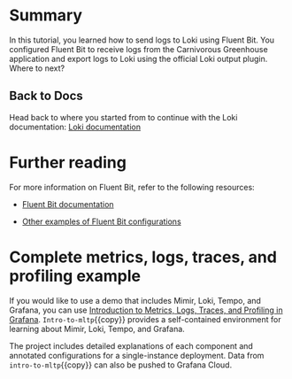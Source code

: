 # Summary

In this tutorial, you learned how to send logs to Loki using Fluent Bit. You configured Fluent Bit to receive logs from the Carnivorous Greenhouse application and export logs to Loki using the official Loki output plugin. Where to next?

## Back to Docs

Head back to where you started from to continue with the Loki documentation: [Loki documentation](https://grafana.com/docs/loki/latest/send-data/alloy)

# Further reading

For more information on Fluent Bit, refer to the following resources:

- [Fluent Bit documentation](https://docs.fluentbit.io/manual/)

- [Other examples of Fluent Bit configurations](https://grafana.com/docs/loki/latest/send-data/fluentbit/)

# Complete metrics, logs, traces, and profiling example

If you would like to use a demo that includes Mimir, Loki, Tempo, and Grafana, you can use [Introduction to Metrics, Logs, Traces, and Profiling in Grafana](https://github.com/grafana/intro-to-mlt). `Intro-to-mltp`{{copy}} provides a self-contained environment for learning about Mimir, Loki, Tempo, and Grafana.

The project includes detailed explanations of each component and annotated configurations for a single-instance deployment. Data from `intro-to-mltp`{{copy}} can also be pushed to Grafana Cloud.
